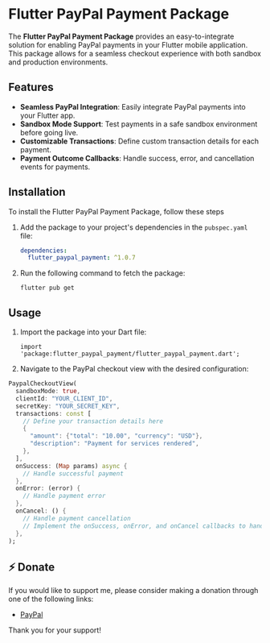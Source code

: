 
# Flutter PayPal Payment Package

The **Flutter PayPal Payment Package** provides an easy-to-integrate solution for enabling PayPal payments in your Flutter mobile application. This package allows for a seamless checkout experience with both sandbox and production environments.

## Features

- **Seamless PayPal Integration**: Easily integrate PayPal payments into your Flutter app.
- **Sandbox Mode Support**: Test payments in a safe sandbox environment before going live.
- **Customizable Transactions**: Define custom transaction details for each payment.
- **Payment Outcome Callbacks**: Handle success, error, and cancellation events for payments.

## Installation

To install the Flutter PayPal Payment Package, follow these steps

1. Add the package to your project's dependencies in the `pubspec.yaml` file:
   ```yaml
   dependencies:
     flutter_paypal_payment: ^1.0.7
    ``` 
2. Run the following command to fetch the package:

    ``` 
    flutter pub get
    ``` 

## Usage
1. Import the package into your Dart file:

    ``` 
    import 'package:flutter_paypal_payment/flutter_paypal_payment.dart';
    ```
2. Navigate to the PayPal checkout view with the desired configuration:
```dart
PaypalCheckoutView(
  sandboxMode: true,
  clientId: "YOUR_CLIENT_ID",
  secretKey: "YOUR_SECRET_KEY",
  transactions: const [
    // Define your transaction details here
    {
      "amount": {"total": "10.00", "currency": "USD"},
      "description": "Payment for services rendered",
    },
  ],
  onSuccess: (Map params) async {
    // Handle successful payment
  },
  onError: (error) {
    // Handle payment error
  },
  onCancel: () {
    // Handle payment cancellation
    // Implement the onSuccess, onError, and onCancel callbacks to handle the respective payment outcomes.
  },
);
``` 
## ⚡ Donate 

If you would like to support me, please consider making a donation through one of the following links:

* [PayPal](https://paypal.me/itharwat)

Thank you for your support!
